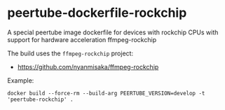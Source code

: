 # peertube-dockerfile-rockchip
A special peertube image dockerfile for devices with rockchip CPUs with support for hardware acceleration ffmpeg-rockchip

The build uses the `ffmpeg-rockchip` project:

- https://github.com/nyanmisaka/ffmpeg-rockchip

Example:
```
docker build --force-rm --build-arg PEERTUBE_VERSION=develop -t 'peertube-rockchip' .
```